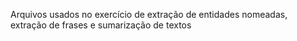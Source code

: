 Arquivos usados no exercício de extração de entidades nomeadas, extração de frases e sumarização de textos
